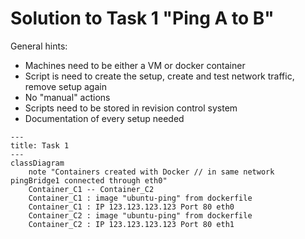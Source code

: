 # Solution to Task 1 "Ping A to B"

General hints:

- Machines need to be either a VM or docker container
- Script is need to create the setup, create and test network traffic, remove setup again
- No "manual" actions
- Scripts need to be stored in revision control system
- Documentation of every setup needed


```mermaid
---
title: Task 1
---
classDiagram
    note "Containers created with Docker // in same network pingBridge1 connected through eth0"
    Container_C1 -- Container_C2
    Container_C1 : image "ubuntu-ping" from dockerfile
    Container_C1 : IP 123.123.123.123 Port 80 eth0
    Container_C2 : image "ubuntu-ping" from dockerfile
    Container_C2 : IP 123.123.123.123 Port 80 eth1



```

